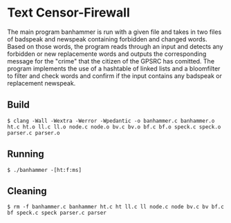 # Text Censor-Firewall

The main program banhammer is run with a given file and takes in two files of badspeak and newspeak containing forbidden and changed words. Based on those words, the program reads through an input and detects any forbidden or new replacemente words and outputs the corresponding message for the "crime" that the citizen of the GPSRC has comitted. The program implements the use of a hashtable of linked lists and a bloomfilter to filter and check words and confirm if the input contains any badspeak or replacement newspeak.

## Build

	$ clang -Wall -Wextra -Werror -Wpedantic -o banhammer.c banhammer.o ht.c ht.o ll.c ll.o node.c node.o bv.c bv.o bf.c bf.o speck.c speck.o parser.c parser.o
 
## Running

	$ ./banhammer -[ht:f:ms]
	
## Cleaning

	$ rm -f banhammer.c banhammer ht.c ht ll.c ll node.c node bv.c bv bf.c bf speck.c speck parser.c parser

